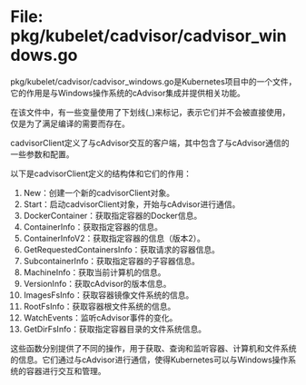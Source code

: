 # File: pkg/kubelet/cadvisor/cadvisor_windows.go

pkg/kubelet/cadvisor/cadvisor_windows.go是Kubernetes项目中的一个文件，它的作用是与Windows操作系统的cAdvisor集成并提供相关功能。

在该文件中，有一些变量使用了下划线(_)来标记，表示它们并不会被直接使用，仅是为了满足编译的需要而存在。

cadvisorClient定义了与cAdvisor交互的客户端，其中包含了与cAdvisor通信的一些参数和配置。

以下是cadvisorClient定义的结构体和它们的作用：

1. New：创建一个新的cadvisorClient对象。
2. Start：启动cadvisorClient对象，开始与cAdvisor进行通信。
3. DockerContainer：获取指定容器的Docker信息。
4. ContainerInfo：获取指定容器的信息。
5. ContainerInfoV2：获取指定容器的信息（版本2）。
6. GetRequestedContainersInfo：获取请求的容器信息。
7. SubcontainerInfo：获取指定容器的子容器信息。
8. MachineInfo：获取当前计算机的信息。
9. VersionInfo：获取cAdvisor的版本信息。
10. ImagesFsInfo：获取容器镜像文件系统的信息。
11. RootFsInfo：获取容器根文件系统的信息。
12. WatchEvents：监听cAdvisor事件的变化。
13. GetDirFsInfo：获取指定容器目录的文件系统信息。

这些函数分别提供了不同的操作，用于获取、查询和监听容器、计算机和文件系统的信息。它们通过与cAdvisor进行通信，使得Kubernetes可以与Windows操作系统的容器进行交互和管理。

